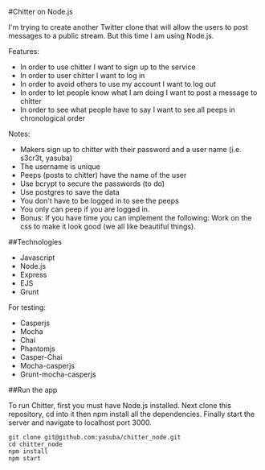 #Chitter on Node.js

I'm trying to create another Twitter clone that will allow the users to post messages to a public stream. But this time I am using Node.js.

Features:

+ In order to use chitter I want to sign up to the service
+ In order to user chitter I want to log in
+ In order to avoid others to use my account I want to log out
+ In order to let people know what I am doing I want to post a message to chitter
+ In order to see what people have to say I want to see all peeps in chronological order

Notes:
+ Makers sign up to chitter with their password and a user name (i.e. s3cr3t, yasuba)
+ The username is unique
+ Peeps (posts to chitter) have the name of the user
+ Use bcrypt to secure the passwords (to do)
+ Use postgres to save the data
+ You don't have to be logged in to see the peeps
+ You only can peep if you are logged in.
+ Bonus: If you have time you can implement the following: Work on the css to make it look good (we all like beautiful things).

##Technologies

* Javascript
* Node.js
* Express
* EJS
* Grunt

 For testing:
* Casperjs
* Mocha
* Chai
* Phantomjs
* Casper-Chai
* Mocha-casperjs
* Grunt-mocha-casperjs

##Run the app

To run Chitter, first you must have Node.js installed. Next clone this repository, cd into it then npm install all the dependencies. Finally start the server and navigate to localhost port 3000.

    git clone git@github.com:yasuba/chitter_node.git
    cd chitter_node
    npm install
    npm start
